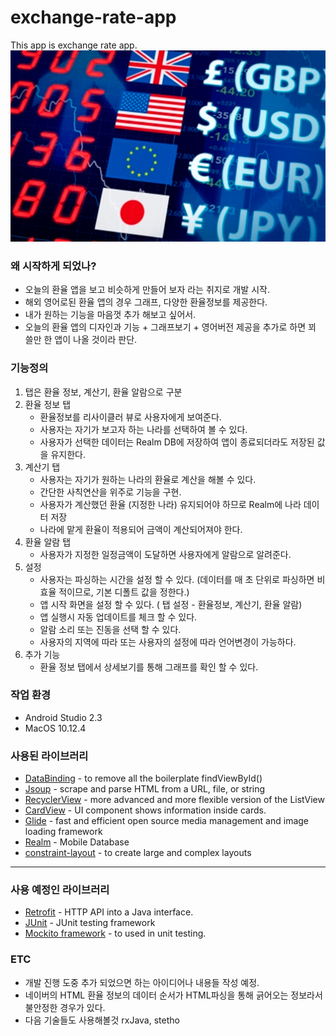 # exchange-rate-app
This app is exchange rate app.
![alt text][logo]

### 왜 시작하게 되었나?
  - 오늘의 환율 앱을 보고 비슷하게 만들어 보자 라는 취지로 개발 시작.
  - 해외 영어로된 환율 앱의 경우 그래프, 다양한 환율정보를 제공한다.
  - 내가 원하는 기능을 마음껏 추가 해보고 싶어서.
  - 오늘의 환율 앱의 디자인과 기능 + 그래프보기 + 영어버전 제공을 추가로 하면 꾀 쓸만 한 앱이 나올 것이라 판단.
 
### 기능정의
1. 탭은 환율 정보, 계산기, 환율 알람으로 구분
2. 환율 정보 탭
    - 환율정보를 리사이클러 뷰로 사용자에게 보여준다.
    - 사용자는 자기가 보고자 하는 나라를 선택하여 볼 수 있다.
    - 사용자가 선택한 데이터는 Realm DB에 저장하여 앱이 종료되더라도 저장된 값을 유지한다.
3. 계산기 탭
    - 사용자는 자기가 원하는 나라의 환율로 계산을 해볼 수 있다.
    - 간단한 사칙연산을 위주로 기능을 구현.
    - 사용자가 계산했던 환율 (지정한 나라) 유지되어야 하므로 Realm에 나라 데이터 저장
    - 나라에 맡게 환율이 적용되어 금액이 계산되어져야 한다.
4. 환율 알람 탭    
    - 사용자가 지정한 일정금액이 도달하면 사용자에게 알람으로 알려준다.
5. 설정
    - 사용자는 파싱하는 시간을 설정 할 수 있다. (데이터를 매 초 단위로 파싱하면 비효율 적이므로, 기본 디폴트 값을 정한다.)
    - 앱 시작 화면을 설정 할 수 있다. ( 탭 설정 - 환율정보, 계산기, 환율 알람)
    - 앱 실행시 자동 업데이트를 체크 할 수 있다.
    - 알람 소리 또는 진동을 선택 할 수 있다.
    - 사용자의 지역에 따라 또는 사용자의 설정에 따라 언어변경이 가능하다.
6. 추가 기능
    - 환율 정보 탭에서 상세보기를 통해 그래프를 확인 할 수 있다.

### 작업 환경
  - Android Studio 2.3
  - MacOS 10.12.4

### 사용된 라이브러리
* [DataBinding] - to remove all the boilerplate findViewById()
* [Jsoup] - scrape and parse HTML from a URL, file, or string
* [RecyclerView] - more advanced and more flexible version of the ListView
* [CardView] - UI component shows information inside cards.
* [Glide] - fast and efficient open source media management and image loading framework
* [Realm] - Mobile Database
* [constraint-layout] - to create large and complex layouts
----
### 사용 예정인 라이브러리
* [Retrofit] - HTTP API into a Java interface.
* [JUnit] - JUnit testing framework
* [Mockito framework] - to used in unit testing.

### ETC
  - 개발 진행 도중 추가 되었으면 하는 아이디어나 내용들 작성 예정.
  - 네이버의 HTML 환율 정보의 데이터 순서가 HTML파싱을 통해 긁어오는 정보라서 불안정한 경우가 있다.
  - 다음 기술들도 사용해볼것 rxJava, stetho
  

[DataBinding]: <https://developer.android.com/topic/libraries/data-binding/index.html?hl=ko#method_references>
[Jsoup]: <https://jsoup.org/>
[RecyclerView]: <https://developer.android.com/reference/android/support/v7/widget/RecyclerView.html>
[CardView]: <https://developer.android.com/training/material/lists-cards.html>
[Glide]:<https://github.com/bumptech/glide>
[Realm]:<https://realm.io/>
[constraint-layout]:<https://developer.android.com/training/constraint-layout/index.html>
[Retrofit]: <http://square.github.io/retrofit/>
[JUnit]:<http://junit.org/junit4/>
[Mockito framework]:<http://site.mockito.org/>

[logo]: https://github.com/soulduse/exchange-rate-app/blob/master/image/exchange_rate.jpg "Logo image"
